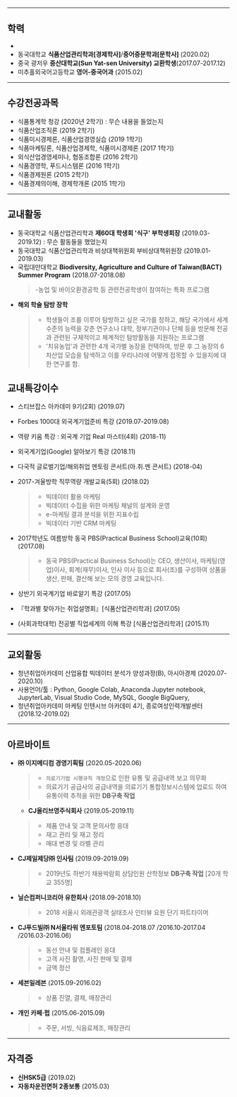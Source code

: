 #
---
## 학력
- 
- 동국대학교 **식품산업관리학과[경제학사]**/**중어중문학과[문학사]** (2020.02)
- 중국 광저우 **중산대학교(Sun Yat-sen University) 교환학생**(2017.07-2017.12) 
- 미추홀외국어고등학교 **영어-중국어과** (2015.02)
---
## 수강전공과목
- 식품통계학 청강 (2020년 2학기) : 무슨 내용을 들었는지
- 식품산업조직론 (2019 2학기)
- 식품미시경제론, 식품산업경영실습 (2019 1학기)
- 식품마케팅론, 식품산업경제학, 식품미시경제론 (2017 1학기)
- 외식산업경영세미나, 협동조합론 (2016 2학기)
- 식품경영학, 푸드시스템론 (2016 1학기)
- 식품경제원론 (2015 2학기)
- 식품경제의이해, 경제학개론 (2015 1학기)
---
## 교내활동
- 동국대학교 식품산업관리학과 **제60대 학생회 '식구' 부학생회장** (2019.03-2019.12)
 : 무슨 활동들을 했었는지 
- 동국대학교 식품산업관리학과 비상대책위원회 부비상대책위원장 (2019.01-2019.03) 
- 국립대만대학교 **Biodiversity, Agriculture and Culture of Taiwan(BACT) Summer Program** (2018.07-2018.08)
  > -농업 및 바이오환경공학 등 관련전공학생이 참여하는 특화 프로그램
- **해외 학술 탐방 장학**
  >   - 학생들이 조를 이루어 탐방하고 싶은 국가를 정하고, 해당 국가에서 세계수준의 능력을 갖춘 연구소나 대학, 정부기관이나 단체 등을 방문해 전공과 관련된 구체적이고 체계적인 탐방활동을 지원하는 프로그램
  >   - '치유농업'과 관련한 4개 국가별 농장을 컨택하여, 방문 후 그 농장의 6차산업 모습을 탐색하고 이를 우리나라에 어떻게 접목할 수 있을지에 대한 연구를 함.


## 교내특강이수
- 스티브잡스 아카데미 9기(2회) (2019.07)
  > 
- Forbes 1000대 외국계기업준비 특강 (2019.07-2019.08)
  > 
- 역량 키움 특강 : 외국계 기업 Real 마스터(4회) (2018-11)
  > 
- 외국계기업(Google) 알아보기 특강 (2018.11)
  > 
- 다국적 글로벌기업/해외취업 멘토링 콘서트(아.취.멘 콘서트) (2018-04)
  > 
- 2017-겨울방학 직무역량 개발교육(5회) (2018.02) 
  > - 빅데이터 활용 마케팅
  > - 빅데이터 수집을 위한 마케팅 채널의 설계와 운영
  > - e-마케팅 결과 분석을 위한 지표수립
  > - 빅데이터 기반 CRM 마케팅
- 2017학년도 여름방학 동국 PBS(Practical Business School)교육(10회) (2017.08) 
  > - 동국 PBS(Practical Business School)는 CEO, 생산이사, 마케팅(영업)이사, 회계(재무)이사, 인사 이사 등으로 회사(조)를 구성하여 상품을 생산, 판매, 결산해 보는 모의 경영 교육입니다.

- 상반기 외국계기업 바로알기 특강 (2017.05)
- 『학과별 찾아가는 취업설명회』[식품산업관리학과] (2017.05)
- (사회과학대학) 전공별 직업세계의 이해 특강 [식품산업관리학과] (2015.11)
---
## 교외활동
- 청년취업아카데미 산업융합 빅데이터 분석가 양성과정(B), 아시아경제 (2020.07-2020.10)
 - 사용언어/툴 : Python, Google Colab, Anaconda Jupyter notebook, JupyterLab, Visual Studio Code, MySQL, Google BigQuery,  
- 청년취업아카데미 마케팅 인텐시브 아카데미 4기, 종로여성인력개발센터 (2018.12-2019.02)
  





---
## 아르바이트
- **㈜ 이지메디컴 경영기획팀** (2020.05-2020.06)
  > - `의료기기법 시행규칙 개정`으로 인한 유통 및 공급내역 보고 의무화
  > - 의료기기 공급사의 공급내역을 의료기기 통합정보시스템에 업로드 하여 유통이력 추적을 위한 **DB구축 작업**
  - **CJ올리브영주식회사** (2019.05-2019.11)
  >   -	제품 안내 및 고객 문의사항 응대
  >   -	재고 관리 및 재고 정리
  >   -	매대 변경 및 라벨 관리
- **CJ제일제당㈜ 인사팀** (2019.09-2019.09)
  > - 2019년도 하반기 채용박람회 상담인원 산학정보 **DB구축 작업** [20개 학교 355명] 
- **닐슨컴퍼니코리아 유한회사** (2018.09-2018.10)
  > -  2018 서울시 외래관광객 실태조사 인터뷰 요원 단기 파트타이머 
-  **CJ푸드빌㈜ N서울타워 엔포토팀** (2018.04-2018.07 /2016.10-2017.04 /2016.03-2016.06)
   >   -	동선 안내 및 컴플레인 응대
   >   -	고객 사진 촬영, 사진 판매 및 결제
   >   -	금액 정산
- **세븐일레븐** (2015.09-2016.02) 
   > - 상품 진열, 결제, 매장관리
- **개인 카페·펍** (2015.06-2015.09)
  > - 주문, 서빙, 식음료제조, 매장관리
---
## 자격증
- **신HSK5급** (2019.02)
- **자동차운전면허 2종보통** (2015.03)

